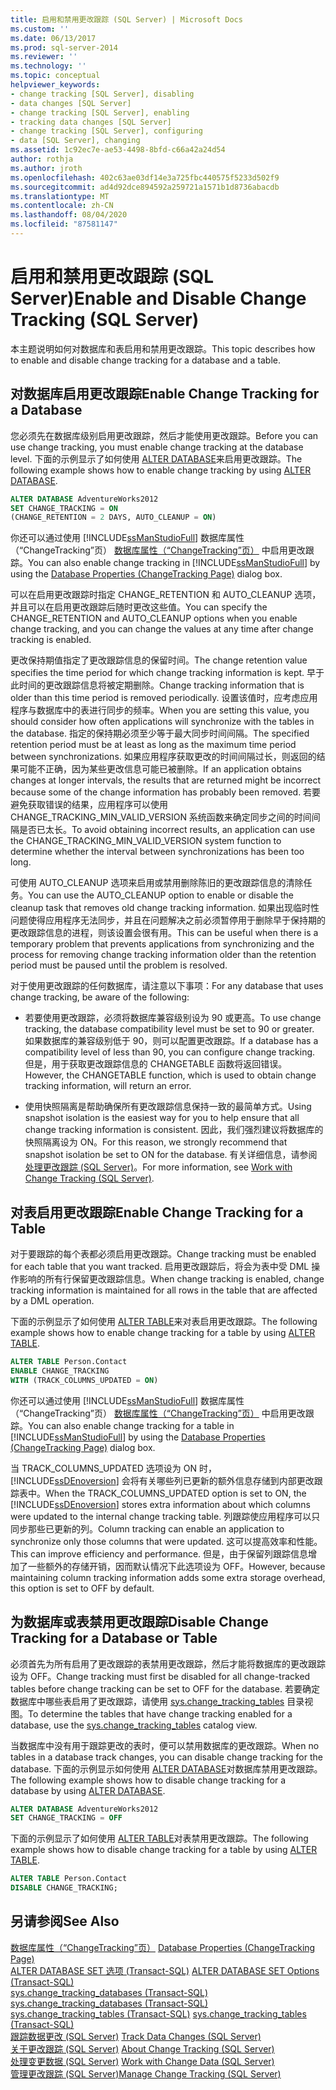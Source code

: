 ```yaml
---
title: 启用和禁用更改跟踪 (SQL Server) | Microsoft Docs
ms.custom: ''
ms.date: 06/13/2017
ms.prod: sql-server-2014
ms.reviewer: ''
ms.technology: ''
ms.topic: conceptual
helpviewer_keywords:
- change tracking [SQL Server], disabling
- data changes [SQL Server]
- change tracking [SQL Server], enabling
- tracking data changes [SQL Server]
- change tracking [SQL Server], configuring
- data [SQL Server], changing
ms.assetid: 1c92ec7e-ae53-4498-8bfd-c66a42a24d54
author: rothja
ms.author: jroth
ms.openlocfilehash: 402c63ae03df14e3a725fbc440575f5233d502f9
ms.sourcegitcommit: ad4d92dce894592a259721a1571b1d8736abacdb
ms.translationtype: MT
ms.contentlocale: zh-CN
ms.lasthandoff: 08/04/2020
ms.locfileid: "87581147"
---
```

# <a name="enable-and-disable-change-tracking-sql-server"></a><span data-ttu-id="6470e-102">启用和禁用更改跟踪 (SQL Server)</span><span class="sxs-lookup"><span data-stu-id="6470e-102">Enable and Disable Change Tracking (SQL Server)</span></span>
  <span data-ttu-id="6470e-103">本主题说明如何对数据库和表启用和禁用更改跟踪。</span><span class="sxs-lookup"><span data-stu-id="6470e-103">This topic describes how to enable and disable change tracking for a database and a table.</span></span>  
  
## <a name="enable-change-tracking-for-a-database"></a><span data-ttu-id="6470e-104">对数据库启用更改跟踪</span><span class="sxs-lookup"><span data-stu-id="6470e-104">Enable Change Tracking for a Database</span></span>  
 <span data-ttu-id="6470e-105">您必须先在数据库级别启用更改跟踪，然后才能使用更改跟踪。</span><span class="sxs-lookup"><span data-stu-id="6470e-105">Before you can use change tracking, you must enable change tracking at the database level.</span></span> <span data-ttu-id="6470e-106">下面的示例显示了如何使用 [ALTER DATABASE](/sql/t-sql/statements/alter-database-transact-sql-set-options)来启用更改跟踪。</span><span class="sxs-lookup"><span data-stu-id="6470e-106">The following example shows how to enable change tracking by using [ALTER DATABASE](/sql/t-sql/statements/alter-database-transact-sql-set-options).</span></span>  
  
```sql  
ALTER DATABASE AdventureWorks2012  
SET CHANGE_TRACKING = ON  
(CHANGE_RETENTION = 2 DAYS, AUTO_CLEANUP = ON)  
```  
  
 <span data-ttu-id="6470e-107">你还可以通过使用 [!INCLUDE[ssManStudioFull](../../includes/ssmanstudiofull-md.md)] 数据库属性（“ChangeTracking”页） [数据库属性（“ChangeTracking”页）](../databases/database-properties-changetracking-page.md) 中启用更改跟踪。</span><span class="sxs-lookup"><span data-stu-id="6470e-107">You can also enable change tracking in [!INCLUDE[ssManStudioFull](../../includes/ssmanstudiofull-md.md)] by using the [Database Properties &#40;ChangeTracking Page&#41;](../databases/database-properties-changetracking-page.md) dialog box.</span></span>  
  
 <span data-ttu-id="6470e-108">可以在启用更改跟踪时指定 CHANGE_RETENTION 和 AUTO_CLEANUP 选项，并且可以在启用更改跟踪后随时更改这些值。</span><span class="sxs-lookup"><span data-stu-id="6470e-108">You can specify the CHANGE_RETENTION and AUTO_CLEANUP options when you enable change tracking, and you can change the values at any time after change tracking is enabled.</span></span>  
  
 <span data-ttu-id="6470e-109">更改保持期值指定了更改跟踪信息的保留时间。</span><span class="sxs-lookup"><span data-stu-id="6470e-109">The change retention value specifies the time period for which change tracking information is kept.</span></span> <span data-ttu-id="6470e-110">早于此时间的更改跟踪信息将被定期删除。</span><span class="sxs-lookup"><span data-stu-id="6470e-110">Change tracking information that is older than this time period is removed periodically.</span></span> <span data-ttu-id="6470e-111">设置该值时，应考虑应用程序与数据库中的表进行同步的频率。</span><span class="sxs-lookup"><span data-stu-id="6470e-111">When you are setting this value, you should consider how often applications will synchronize with the tables in the database.</span></span> <span data-ttu-id="6470e-112">指定的保持期必须至少等于最大同步时间间隔。</span><span class="sxs-lookup"><span data-stu-id="6470e-112">The specified retention period must be at least as long as the maximum time period between synchronizations.</span></span> <span data-ttu-id="6470e-113">如果应用程序获取更改的时间间隔过长，则返回的结果可能不正确，因为某些更改信息可能已被删除。</span><span class="sxs-lookup"><span data-stu-id="6470e-113">If an application obtains changes at longer intervals, the results that are returned might be incorrect because some of the change information has probably been removed.</span></span> <span data-ttu-id="6470e-114">若要避免获取错误的结果，应用程序可以使用 CHANGE_TRACKING_MIN_VALID_VERSION 系统函数来确定同步之间的时间间隔是否已太长。</span><span class="sxs-lookup"><span data-stu-id="6470e-114">To avoid obtaining incorrect results, an application can use the CHANGE_TRACKING_MIN_VALID_VERSION system function to determine whether the interval between synchronizations has been too long.</span></span>  
  
 <span data-ttu-id="6470e-115">可使用 AUTO_CLEANUP 选项来启用或禁用删除陈旧的更改跟踪信息的清除任务。</span><span class="sxs-lookup"><span data-stu-id="6470e-115">You can use the AUTO_CLEANUP option to enable or disable the cleanup task that removes old change tracking information.</span></span> <span data-ttu-id="6470e-116">如果出现临时性问题使得应用程序无法同步，并且在问题解决之前必须暂停用于删除早于保持期的更改跟踪信息的进程，则该设置会很有用。</span><span class="sxs-lookup"><span data-stu-id="6470e-116">This can be useful when there is a temporary problem that prevents applications from synchronizing and the process for removing change tracking information older than the retention period must be paused until the problem is resolved.</span></span>  
  
 <span data-ttu-id="6470e-117">对于使用更改跟踪的任何数据库，请注意以下事项：</span><span class="sxs-lookup"><span data-stu-id="6470e-117">For any database that uses change tracking, be aware of the following:</span></span>  
  
-   <span data-ttu-id="6470e-118">若要使用更改跟踪，必须将数据库兼容级别设为 90 或更高。</span><span class="sxs-lookup"><span data-stu-id="6470e-118">To use change tracking, the database compatibility level must be set to 90 or greater.</span></span> <span data-ttu-id="6470e-119">如果数据库的兼容级别低于 90，则可以配置更改跟踪。</span><span class="sxs-lookup"><span data-stu-id="6470e-119">If a database has a compatibility level of less than 90, you can configure change tracking.</span></span> <span data-ttu-id="6470e-120">但是，用于获取更改跟踪信息的 CHANGETABLE 函数将返回错误。</span><span class="sxs-lookup"><span data-stu-id="6470e-120">However, the CHANGETABLE function, which is used to obtain change tracking information, will return an error.</span></span>  
  
-   <span data-ttu-id="6470e-121">使用快照隔离是帮助确保所有更改跟踪信息保持一致的最简单方式。</span><span class="sxs-lookup"><span data-stu-id="6470e-121">Using snapshot isolation is the easiest way for you to help ensure that all change tracking information is consistent.</span></span> <span data-ttu-id="6470e-122">因此，我们强烈建议将数据库的快照隔离设为 ON。</span><span class="sxs-lookup"><span data-stu-id="6470e-122">For this reason, we strongly recommend that snapshot isolation be set to ON for the database.</span></span> <span data-ttu-id="6470e-123">有关详细信息，请参阅[处理更改跟踪 (SQL Server)](work-with-change-tracking-sql-server.md)。</span><span class="sxs-lookup"><span data-stu-id="6470e-123">For more information, see [Work with Change Tracking &#40;SQL Server&#41;](work-with-change-tracking-sql-server.md).</span></span>  
  
## <a name="enable-change-tracking-for-a-table"></a><span data-ttu-id="6470e-124">对表启用更改跟踪</span><span class="sxs-lookup"><span data-stu-id="6470e-124">Enable Change Tracking for a Table</span></span>  
 <span data-ttu-id="6470e-125">对于要跟踪的每个表都必须启用更改跟踪。</span><span class="sxs-lookup"><span data-stu-id="6470e-125">Change tracking must be enabled for each table that you want tracked.</span></span> <span data-ttu-id="6470e-126">启用更改跟踪后，将会为表中受 DML 操作影响的所有行保留更改跟踪信息。</span><span class="sxs-lookup"><span data-stu-id="6470e-126">When change tracking is enabled, change tracking information is maintained for all rows in the table that are affected by a DML operation.</span></span>  
  
 <span data-ttu-id="6470e-127">下面的示例显示了如何使用 [ALTER TABLE](/sql/t-sql/statements/alter-table-transact-sql)来对表启用更改跟踪。</span><span class="sxs-lookup"><span data-stu-id="6470e-127">The following example shows how to enable change tracking for a table by using [ALTER TABLE](/sql/t-sql/statements/alter-table-transact-sql).</span></span>  
  
```sql  
ALTER TABLE Person.Contact  
ENABLE CHANGE_TRACKING  
WITH (TRACK_COLUMNS_UPDATED = ON)  
```  
  
 <span data-ttu-id="6470e-128">你还可以通过使用 [!INCLUDE[ssManStudioFull](../../includes/ssmanstudiofull-md.md)] 数据库属性（“ChangeTracking”页） [数据库属性（“ChangeTracking”页）](../databases/database-properties-changetracking-page.md) 中启用更改跟踪。</span><span class="sxs-lookup"><span data-stu-id="6470e-128">You can also enable change tracking for a table in [!INCLUDE[ssManStudioFull](../../includes/ssmanstudiofull-md.md)] by using the [Database Properties &#40;ChangeTracking Page&#41;](../databases/database-properties-changetracking-page.md) dialog box.</span></span>  
  
 <span data-ttu-id="6470e-129">当 TRACK_COLUMNS_UPDATED 选项设为 ON 时， [!INCLUDE[ssDEnoversion](../../includes/ssdenoversion-md.md)] 会将有关哪些列已更新的额外信息存储到内部更改跟踪表中。</span><span class="sxs-lookup"><span data-stu-id="6470e-129">When the TRACK_COLUMNS_UPDATED option is set to ON, the [!INCLUDE[ssDEnoversion](../../includes/ssdenoversion-md.md)] stores extra information about which columns were updated to the internal change tracking table.</span></span> <span data-ttu-id="6470e-130">列跟踪使应用程序可以只同步那些已更新的列。</span><span class="sxs-lookup"><span data-stu-id="6470e-130">Column tracking can enable an application to synchronize only those columns that were updated.</span></span> <span data-ttu-id="6470e-131">这可以提高效率和性能。</span><span class="sxs-lookup"><span data-stu-id="6470e-131">This can improve efficiency and performance.</span></span> <span data-ttu-id="6470e-132">但是，由于保留列跟踪信息增加了一些额外的存储开销，因而默认情况下此选项设为 OFF。</span><span class="sxs-lookup"><span data-stu-id="6470e-132">However, because maintaining column tracking information adds some extra storage overhead, this option is set to OFF by default.</span></span>  
  
## <a name="disable-change-tracking-for-a-database-or-table"></a><span data-ttu-id="6470e-133">为数据库或表禁用更改跟踪</span><span class="sxs-lookup"><span data-stu-id="6470e-133">Disable Change Tracking for a Database or Table</span></span>  
 <span data-ttu-id="6470e-134">必须首先为所有启用了更改跟踪的表禁用更改跟踪，然后才能将数据库的更改跟踪设为 OFF。</span><span class="sxs-lookup"><span data-stu-id="6470e-134">Change tracking must first be disabled for all change-tracked tables before change tracking can be set to OFF for the database.</span></span> <span data-ttu-id="6470e-135">若要确定数据库中哪些表启用了更改跟踪，请使用 [sys.change_tracking_tables](/sql/relational-databases/system-catalog-views/change-tracking-catalog-views-sys-change-tracking-tables) 目录视图。</span><span class="sxs-lookup"><span data-stu-id="6470e-135">To determine the tables that have change tracking enabled for a database, use the [sys.change_tracking_tables](/sql/relational-databases/system-catalog-views/change-tracking-catalog-views-sys-change-tracking-tables) catalog view.</span></span>  
  
 <span data-ttu-id="6470e-136">当数据库中没有用于跟踪更改的表时，便可以禁用数据库的更改跟踪。</span><span class="sxs-lookup"><span data-stu-id="6470e-136">When no tables in a database track changes, you can disable change tracking for the database.</span></span> <span data-ttu-id="6470e-137">下面的示例显示如何使用 [ALTER DATABASE](/sql/t-sql/statements/alter-database-transact-sql-set-options)对数据库禁用更改跟踪。</span><span class="sxs-lookup"><span data-stu-id="6470e-137">The following example shows how to disable change tracking for a database by using [ALTER DATABASE](/sql/t-sql/statements/alter-database-transact-sql-set-options).</span></span>  
  
```sql  
ALTER DATABASE AdventureWorks2012  
SET CHANGE_TRACKING = OFF  
```  
  
 <span data-ttu-id="6470e-138">下面的示例显示了如何使用 [ALTER TABLE](/sql/t-sql/statements/alter-table-transact-sql)对表禁用更改跟踪。</span><span class="sxs-lookup"><span data-stu-id="6470e-138">The following example shows how to disable change tracking for a table by using [ALTER TABLE](/sql/t-sql/statements/alter-table-transact-sql).</span></span>  
  
```sql  
ALTER TABLE Person.Contact  
DISABLE CHANGE_TRACKING;  
```  
  
## <a name="see-also"></a><span data-ttu-id="6470e-139">另请参阅</span><span class="sxs-lookup"><span data-stu-id="6470e-139">See Also</span></span>  
 <span data-ttu-id="6470e-140">[数据库属性（“ChangeTracking”页）](../databases/database-properties-changetracking-page.md) </span><span class="sxs-lookup"><span data-stu-id="6470e-140">[Database Properties &#40;ChangeTracking Page&#41;](../databases/database-properties-changetracking-page.md) </span></span>  
 <span data-ttu-id="6470e-141">[ALTER DATABASE SET 选项 (Transact-SQL)](/sql/t-sql/statements/alter-database-transact-sql-set-options) </span><span class="sxs-lookup"><span data-stu-id="6470e-141">[ALTER DATABASE SET Options &#40;Transact-SQL&#41;](/sql/t-sql/statements/alter-database-transact-sql-set-options) </span></span>  
 <span data-ttu-id="6470e-142">[sys.change_tracking_databases (Transact-SQL)](/sql/relational-databases/system-catalog-views/change-tracking-catalog-views-sys-change-tracking-databases) </span><span class="sxs-lookup"><span data-stu-id="6470e-142">[sys.change_tracking_databases &#40;Transact-SQL&#41;](/sql/relational-databases/system-catalog-views/change-tracking-catalog-views-sys-change-tracking-databases) </span></span>  
 <span data-ttu-id="6470e-143">[sys.change_tracking_tables (Transact-SQL)](/sql/relational-databases/system-catalog-views/change-tracking-catalog-views-sys-change-tracking-tables) </span><span class="sxs-lookup"><span data-stu-id="6470e-143">[sys.change_tracking_tables &#40;Transact-SQL&#41;](/sql/relational-databases/system-catalog-views/change-tracking-catalog-views-sys-change-tracking-tables) </span></span>  
 <span data-ttu-id="6470e-144">[跟踪数据更改 (SQL Server)](track-data-changes-sql-server.md) </span><span class="sxs-lookup"><span data-stu-id="6470e-144">[Track Data Changes &#40;SQL Server&#41;](track-data-changes-sql-server.md) </span></span>  
 <span data-ttu-id="6470e-145">[关于更改跟踪 (SQL Server)](../track-changes/about-change-tracking-sql-server.md) </span><span class="sxs-lookup"><span data-stu-id="6470e-145">[About Change Tracking &#40;SQL Server&#41;](../track-changes/about-change-tracking-sql-server.md) </span></span>  
 <span data-ttu-id="6470e-146">[处理变更数据 (SQL Server)](work-with-change-data-sql-server.md) </span><span class="sxs-lookup"><span data-stu-id="6470e-146">[Work with Change Data &#40;SQL Server&#41;](work-with-change-data-sql-server.md) </span></span>  
 [<span data-ttu-id="6470e-147">管理更改跟踪 (SQL Server)</span><span class="sxs-lookup"><span data-stu-id="6470e-147">Manage Change Tracking &#40;SQL Server&#41;</span></span>](manage-change-tracking-sql-server.md)  
  
  
